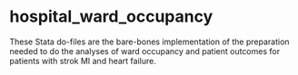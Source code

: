 # hospital_ward_occupancy

These Stata do-files are the bare-bones implementation of the preparation needed to do the analyses of ward occupancy and patient outcomes for patients with strok MI and heart failure.
